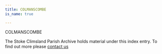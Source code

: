 ```yaml
---
title: COLMANSCOMBE
is_name: true

---
```


COLMANSCOMBE


The Stoke Climsland Parish Archive holds material under this index entry. To find out more please [contact us](/contact/)

